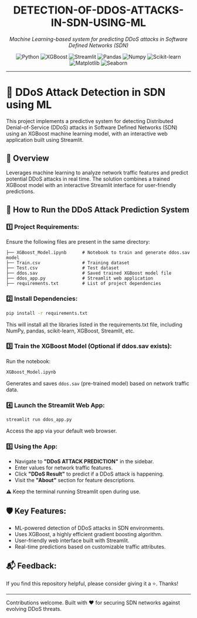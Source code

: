 <h1 align="center">DETECTION-OF-DDOS-ATTACKS-IN-SDN-USING-ML</h1>

<p align="center"><i>Machine Learning-based system for predicting DDoS attacks in Software Defined Networks (SDN)</i></p>

<p align="center">
  <img src="https://img.shields.io/badge/Python-3776AB?logo=python&logoColor=white" alt="Python">
  <img src="https://img.shields.io/badge/XGBoost-FF6600?logo=xgboost&logoColor=white" alt="XGBoost">
  <img src="https://img.shields.io/badge/Streamlit-FF4B4B?logo=streamlit&logoColor=white" alt="Streamlit">
  <img src="https://img.shields.io/badge/Pandas-150458?logo=pandas&logoColor=white" alt="Pandas">
  <img src="https://img.shields.io/badge/Numpy-013243?logo=numpy&logoColor=white" alt="Numpy">
  <img src="https://img.shields.io/badge/Scikit--Learn-F7931E?logo=scikit-learn&logoColor=white" alt="Scikit-learn">
  <img src="https://img.shields.io/badge/Matplotlib-11557C?logo=matplotlib&logoColor=white" alt="Matplotlib">
  <img src="https://img.shields.io/badge/Seaborn-3C4C7E?logo=seaborn&logoColor=white" alt="Seaborn">
</p>

---

# 🚨 DDoS Attack Detection in SDN using ML

This project implements a predictive system for detecting Distributed Denial-of-Service (DDoS) attacks in Software Defined Networks (SDN) using an XGBoost machine learning model, with an interactive web application built using Streamlit.

## 📖 Overview

Leverages machine learning to analyze network traffic features and predict potential DDoS attacks in real time. The solution combines a trained XGBoost model with an interactive Streamlit interface for user-friendly predictions.


## 🚀 How to Run the DDoS Attack Prediction System
### 1️⃣ Project Requirements:
Ensure the following files are present in the same directory:
```
├── XGBoost_Model.ipynb      # Notebook to train and generate ddos.sav model
├── Train.csv                # Training dataset
├── Test.csv                 # Test dataset
├── ddos.sav                 # Saved trained XGBoost model file
├── ddos_app.py              # Streamlit web application
├── requirements.txt         # List of project dependencies
```

### 2️⃣ Install Dependencies:
```bash
pip install -r requirements.txt
```
This will install all the libraries listed in the requirements.txt file, including NumPy, pandas, scikit-learn, XGBoost, Streamlit, etc.

### 3️⃣ Train the XGBoost Model (Optional if ddos.sav exists):
Run the notebook:
```bash
XGBoost_Model.ipynb
```
Generates and saves `ddos.sav` (pre-trained model) based on network traffic data.

### 4️⃣ Launch the Streamlit Web App:
```bash
streamlit run ddos_app.py
```
Access the app via your default web browser.

### 5️⃣ Using the App:
- Navigate to **"DDoS ATTACK PREDICTION"** in the sidebar.
- Enter values for network traffic features.
- Click **"DDoS Result"** to predict if a DDoS attack is happening.
- Visit the **"About"** section for feature descriptions.

⚠️ Keep the terminal running Streamlit open during use.

## 🛡 Key Features:
- ML-powered detection of DDoS attacks in SDN environments.
- Uses XGBoost, a highly efficient gradient boosting algorithm.
- User-friendly web interface built with Streamlit.
- Real-time predictions based on customizable traffic attributes.

## 📬 Feedback:
If you find this repository helpful, please consider giving it a ⭐. Thanks!

---
Contributions welcome. Built with ❤️ for securing SDN networks against evolving DDoS threats.
